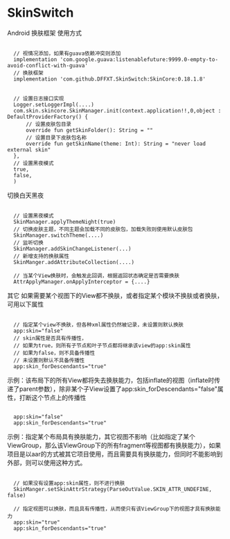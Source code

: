 # SkinSwitch
Android 换肤框架
使用方式
<pre><code>
  // 视情况添加，如果有guava依赖冲突则添加
  implementation 'com.google.guava:listenablefuture:9999.0-empty-to-avoid-conflict-with-guava'
  // 换肤框架
  implementation 'com.github.DFFXT.SkinSwitch:SkinCore:0.18.1.8'
</code></pre>


<pre><code>
  // 设置日志接口实现
  Logger.setLoggerImpl(....)
  com.skin.skincore.SkinManager.init(context.application!!,0,object : DefaultProviderFactory() {
      // 设置皮肤包目录
      override fun getSkinFolder(): String = ""
      // 设置目录下皮肤包名称
      override fun getSkinName(theme: Int): String = "never load external skin"
  },
  // 设置黑夜模式
  true,
  false,
  )
</code></pre>
切换白天黑夜
<pre><code>
  // 设置黑夜模式
  SkinManager.applyThemeNight(true)
  // 切换皮肤主题，不同主题会加载不同的皮肤包，加载失败则使用默认皮肤包
  SkinManager.switchTheme(....)
  // 监听切换
  SkinManager.addSkinChangeListener(...)
  // 新增支持的换肤属性
  SkinManger.addAttributeCollection(....)

  // 当某个View换肤时，会触发此回调，根据返回状态确定是否需要换肤
  AttrApplyManager.onApplyInterceptor = {....}
</code></pre>

其它
如果需要某个视图下的View都不换肤，或者指定某个模块不换肤或者换肤，可用以下属性
<pre><code>
  // 指定某个view不换肤，但各种xml属性仍然被记录，未设置则默认换肤
  app:skin="false"
  // skin属性是否具有传播性，
  // 如果为true，则所有子节点和叶子节点都将继承该view的app:skin属性
  // 如果为false，则不具备传播性
  // 未设置则默认不具备传播性
  app:skin_forDescendants="true"
</code></pre>
示例：该布局下的所有View都将失去换肤能力，包括inflate的视图（inflate时传递了parent参数），除非某个子View设置了app:skin_forDescendants="false"属性，打断这个节点上的传播性
<pre><code>
  app:skin="false"
  app:skin_forDescendants="true"
</code></pre>

示例：指定某个布局具有换肤能力，其它视图不影响（比如指定了某个ViewGroup，那么该ViewGroup下的所有fragment等视图都有换肤能力），如果项目是以aar的方式被其它项目使用，而且需要具有换肤能力，但同时不能影响到外部，则可以使用这种方式。
<pre><code>
  // 如果没有设置app:skin属性，则不进行换肤
  SkinManger.setSkinAttrStrategy(ParseOutValue.SKIN_ATTR_UNDEFINE, false)

  // 指定视图可以换肤，而且具有传播性，从而使只有该ViewGroup下的视图才具有换肤能力
  app:skin="true"
  app:skin_forDescendants="true"
</code></pre>



